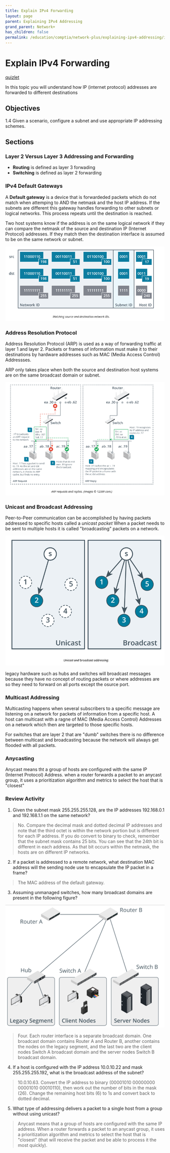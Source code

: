 ```yaml
---
title: Explain IPv4 Forwarding
layout: page
parent: Explaining IPv4 Addressing
grand_parent: Network+
has_children: false
permalink: /education/comptia/network-plus/explaining-ipv4-addressing/ipv4-forwarding/
---
```


# Explain IPv4 Forwarding

[quizlet](https://quizlet.com/949613356/comptia-network-n10-008-explain-ipv4-addressing-flash-cards/)

In this topic you will understand how IP (internet protocol) addresses are forwarded to different destinations

## Objectives

1.4 Given a scenario, configure a subnet and use appropriate IP addressing schemes.

## Sections

### Layer 2 Versus Layer 3 Addressing and Forwarding

- **Routing** is defined as layer 3 forwading
- **Switching** is defined as layer 2 forwarding

### IPv4 Default Gateways

A **Default gateway** is a device that is forwardeded packets which do not match when attemping to AND the netmask and the host IP address. If the subnets are different this gateway handles forwarding to other subnets or logical networks. This process repeats until the destination is reached.

Two host systems know if the address is on the same logical network if they can compare the netmask of the source and destination IP (Internet Protocol) addresses. If they match then the destination interface is assumed to be on the same network or subnet.

![alt text](images/matching-src-and-dest-packages.png)


### Address Resolution Protocol

Address Resolution Protocol (ARP) is used as a way of forwarding traffic at layer 1 and layer 2. Packets or frames of information must make it to their destinations by hardware addresses such as MAC (Media Access Control) Addressses. 

ARP only takes place when both the source and destination host systems are on the same broadcast domain or subnet.

![alt text](images/arp.png)

### Unicast and Broadcast Addressing

Peer-to-Peer communication can be accomplished by having packets addressed to specific hosts called a *unicast packet* When a packet needs to be sent to multiple hosts it is called "broadcasting" packets on a network.

![unicasting versus broadcasting image](images/unicasting.png)

legacy hardware such as hubs and switches will broadcast messages because they have no concept of routing packets or where addresses are so they need to forward on all ports except the osurce port.

### Multicast Addressing

Multicasting happens when several subscribers to a specific message are listening on a network for packets of information from a specific host. A host can multicast with a ragne of MAC (Media Access Control) Addresses on a network which then are targeted to those specific hosts.

For switches that are layer 2 that are "dumb" switches there is no difference between multicast and broadcasting because the network will always get flooded with all packets. 


### Anycasting

Anycast means tht a group of hosts are configured with the same IP (Internet Protocol) Address. when a router forwards a packet to an anycast group, it uses a prioritization algorithm and metrics to select the host that is "closest"

### Review Activity

1. Given the subnet mask 255.255.255.128, are the IP addresses 192.168.0.1 and 192.168.1.1 on the same network? 

> No. Compare the decimal mask and dotted decimal IP addresses and note that the third octet is within the network portion but is different for each IP address. If you do convert to binary to check, remember that the subnet mask contains 25 bits. You can see that the 24th bit is different in each address. As that bit occurs within the netmask, the hosts are on different IP networks.

2. If a packet is addressed to a remote network, what destination MAC address will the sending node use to encapsulate the IP packet in a frame?

> The MAC address of the default gateway.

3. Assuming unmanaged switches, how many broadcast domains are present in the following figure?

![routing image](images/question3.png)

> Four. Each router interface is a separate broadcast domain. One broadcast domain contains Router A and Router B, another contains the nodes on the legacy segment, and the last two are the client nodes Switch A broadcast domain and the server nodes Switch B broadcast domain.

4. If a host is configured with the IP address 10.0.10.22 and mask 255.255.255.192, what is the broadcast address of the subnet? 

> 10.0.10.63. Convert the IP address to binary (00001010 00000000 00001010 00010110), then work out the number of bits in the mask (26). Change the remaining host bits (6) to 1s and convert back to dotted decimal.

5. What type of addressing delivers a packet to a single host from a group without using unicast?

> Anycast means that a group of hosts are configured with the same IP address. When a router forwards a packet to an anycast group, it uses a prioritization algorithm and metrics to select the host that is "closest" (that will receive the packet and be able to process it the most quickly).